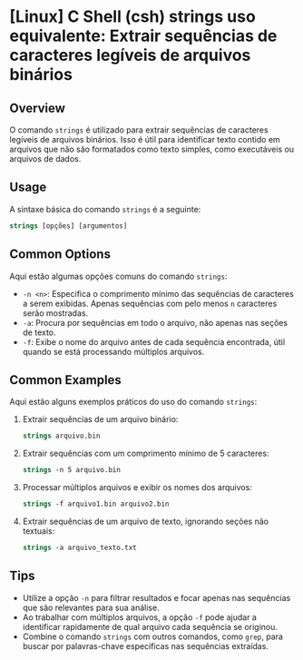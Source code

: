 # [Linux] C Shell (csh) strings uso equivalente: Extrair sequências de caracteres legíveis de arquivos binários

## Overview
O comando `strings` é utilizado para extrair sequências de caracteres legíveis de arquivos binários. Isso é útil para identificar texto contido em arquivos que não são formatados como texto simples, como executáveis ou arquivos de dados.

## Usage
A sintaxe básica do comando `strings` é a seguinte:

```csh
strings [opções] [argumentos]
```

## Common Options
Aqui estão algumas opções comuns do comando `strings`:

- `-n <n>`: Especifica o comprimento mínimo das sequências de caracteres a serem exibidas. Apenas sequências com pelo menos `n` caracteres serão mostradas.
- `-a`: Procura por sequências em todo o arquivo, não apenas nas seções de texto.
- `-f`: Exibe o nome do arquivo antes de cada sequência encontrada, útil quando se está processando múltiplos arquivos.

## Common Examples
Aqui estão alguns exemplos práticos do uso do comando `strings`:

1. Extrair sequências de um arquivo binário:
   ```csh
   strings arquivo.bin
   ```

2. Extrair sequências com um comprimento mínimo de 5 caracteres:
   ```csh
   strings -n 5 arquivo.bin
   ```

3. Processar múltiplos arquivos e exibir os nomes dos arquivos:
   ```csh
   strings -f arquivo1.bin arquivo2.bin
   ```

4. Extrair sequências de um arquivo de texto, ignorando seções não textuais:
   ```csh
   strings -a arquivo_texto.txt
   ```

## Tips
- Utilize a opção `-n` para filtrar resultados e focar apenas nas sequências que são relevantes para sua análise.
- Ao trabalhar com múltiplos arquivos, a opção `-f` pode ajudar a identificar rapidamente de qual arquivo cada sequência se originou.
- Combine o comando `strings` com outros comandos, como `grep`, para buscar por palavras-chave específicas nas sequências extraídas.